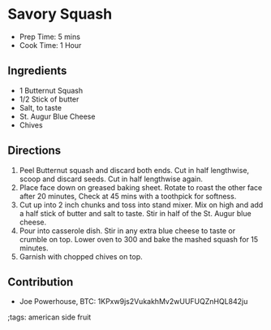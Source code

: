 # Savory Squash

- Prep Time: 5 mins
- Cook Time: 1 Hour

## Ingredients

- 1 Butternut Squash
- 1/2 Stick of butter
- Salt, to taste
- St. Augur Blue Cheese
- Chives

## Directions

1. Peel Butternut squash and discard both ends. Cut in half lengthwise, scoop and discard seeds. Cut in half lengthwise again.
2. Place face down on greased baking sheet. Rotate to roast the other face after 20 minutes, Check at 45 mins with a toothpick for softness.
3. Cut up into 2 inch chunks and toss into stand mixer. Mix on high and add a half stick of butter and salt to taste. Stir in half of the St. Augur blue cheese.
4. Pour into casserole dish. Stir in any extra blue cheese to taste or crumble on top. Lower oven to 300 and bake the mashed squash for 15 minutes.
5. Garnish with chopped chives on top.

## Contribution
- Joe Powerhouse, BTC: 1KPxw9js2VukakhMv2wUUFUQZnHQL842ju

;tags: american side fruit
